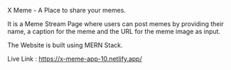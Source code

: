 X Meme - A Place to share your memes.

It is a Meme Stream Page where users can post memes by providing their name, a caption for the meme and the URL for the meme image as input.

The Website is built using MERN Stack.

Live Link : https://x-meme-app-10.netlify.app/
